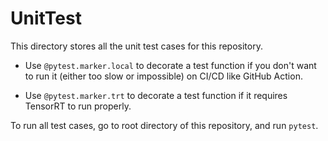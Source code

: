 # UnitTest

This directory stores all the unit test cases for this repository.

* Use `@pytest.marker.local` to decorate a test function if you don't want to run it 
(either too slow or impossible) on CI/CD like GitHub Action.

* Use `@pytest.marker.trt` to decorate a test function if it requires TensorRT to run properly.

To run all test cases, go to root directory of this repository, and run `pytest`.
